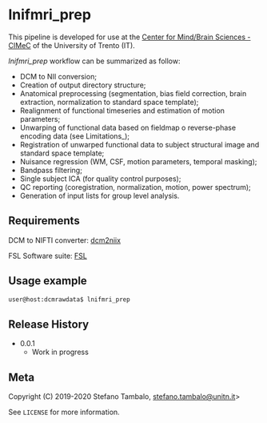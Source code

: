 # lnifmri_prep

This pipeline is developed for use at the [Center for Mind/Brain Sciences - CIMeC](https://www.cimec.unitn.it/en/176/magnetic-resonance-laboratory-mri-lab) of the University of Trento (IT).

*lnifmri_prep* workflow can be summarized as follow:

* DCM to NII conversion;
* Creation of output directory structure;
* Anatomical preprocessing (segmentation, bias field correction, brain extraction, normalization to standard space template);
* Realignment of functional timeseries and estimation of motion parameters;
* Unwarping of functional data based on fieldmap o reverse-phase encoding data (see Limitations_);
* Registration of unwarped functional data to subject structural image and standard space template;
* Nuisance regression (WM, CSF, motion parameters, temporal masking);
* Bandpass filtering;
* Single subject ICA (for quality control purposes);
* QC reporting (coregistration, normalization, motion, power spectrum);
* Generation of input lists for group level analysis.


## Requirements

DCM to NIFTI converter: [dcm2niix](https://github.com/rordenlab/dcm2niix/releases)

FSL Software suite: [FSL](https://fsl.fmrib.ox.ac.uk/fsl/fslwiki/FSL)

## Usage example

```bash
user@host:dcmrawdata$ lnifmri_prep
```

## Release History

* 0.0.1
    * Work in progress

## Meta

Copyright (C) 2019-2020 Stefano Tambalo, stefano.tambalo@unitn.it>

See ``LICENSE`` for more information.

